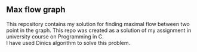 ## Max flow graph
This repository contains my solution for finding maximal flow between two point in the graph. This repo was created as a solution of my assignment in university course on Programming in C. <br> I have used Dinics algorithm to solve this problem.
